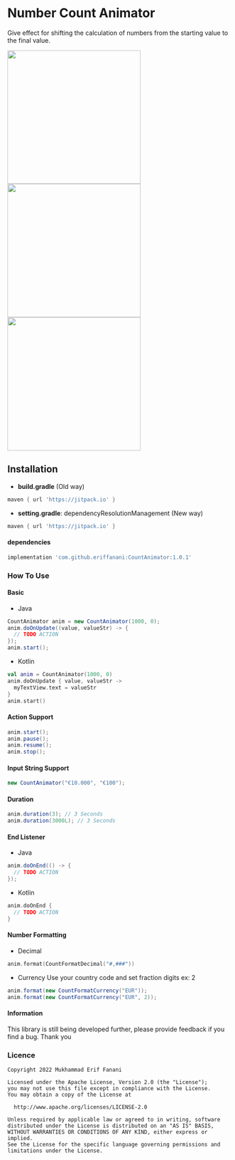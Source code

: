 # Number Count Animator
Give effect for shifting the calculation of numbers from the starting value to the final value.

<img width="300" src="https://user-images.githubusercontent.com/26743731/197971187-0cdee834-ea85-42af-878e-4c8c3df5612f.gif"/> <img width="300" src="https://user-images.githubusercontent.com/26743731/197971176-b281f0bf-9bf8-4ceb-8e18-ccba2e1d3dbf.gif"/> <img width="300" src="https://user-images.githubusercontent.com/26743731/197971197-42af6e4d-16d8-47fc-8b7c-1cffb52e9015.gif"/>

## Installation
* **build.gradle** (Old way)
```gradle
maven { url 'https://jitpack.io' }
```
* **setting.gradle**: dependencyResolutionManagement (New way)
```gradle
maven { url 'https://jitpack.io' }
```

#### dependencies
```gradle
implementation 'com.github.eriffanani:CountAnimator:1.0.1'
```

### How To Use
#### Basic

* Java
```Java
CountAnimator anim = new CountAnimator(1000, 0);
anim.doOnUpdate((value, valueStr) -> {
  // TODO ACTION            
});
anim.start();
```

* Kotlin
```kotlin
val anim = CountAnimator(1000, 0)
anim.doOnUpdate { value, valueStr ->
  myTextView.text = valueStr
}
anim.start()
```

#### Action Support
```java
anim.start();
anim.pause();
anim.resume();
anim.stop();
```

#### Input String Support
```java
new CountAnimator("€10.000", "€100");
```

#### Duration
```java
anim.duration(3); // 3 Seconds
anim.duration(3000L); // 3 Seconds
```

#### End Listener
* Java
```java
anim.doOnEnd(() -> {
  // TODO ACTION            
});
```
* Kotlin
```kotlin
anim.doOnEnd {
  // TODO ACTION
}
```

#### Number Formatting
* Decimal
```kotlin
anim.format(CountFormatDecimal("#,###"))
```
* Currency
Use your country code and set fraction digits ex: 2
```java
anim.format(new CountFormatCurrency("EUR"));
anim.format(new CountFormatCurrency("EUR", 2));
```

#### Information
This library is still being developed further, please provide feedback if you find a bug. Thank you

### Licence
```license
Copyright 2022 Mukhammad Erif Fanani

Licensed under the Apache License, Version 2.0 (the "License");
you may not use this file except in compliance with the License.
You may obtain a copy of the License at

  http://www.apache.org/licenses/LICENSE-2.0

Unless required by applicable law or agreed to in writing, software
distributed under the License is distributed on an "AS IS" BASIS,
WITHOUT WARRANTIES OR CONDITIONS OF ANY KIND, either express or implied.
See the License for the specific language governing permissions and
limitations under the License.
```
